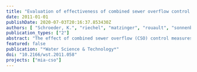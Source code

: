 ```yaml
---
title: "Evaluation of effectiveness of combined sewer overflow control measures by operational data"
date: 2011-01-01
publishDate: 2020-07-03T20:16:37.853430Z
authors: [ "Schroeder, K.", "riechel", "matzinger", "rouault", "sonnenberg", "Pawlowsky-Reusing, E.", "GnirÃŸ, R." ]
publication_types: ["2"]
abstract: "The effect of combined sewer overflow (CSO) control measures should be validated during operation based on monitoring of CSO activity and subsequent comparison with (legal) requirements. However, most CSO monitoring programs have been started only recently and therefore no long-term data is available for reliable efficiency control. A method is proposed that focuses on rainfall data for evaluating the effectiveness of CSO control measures. It is applicable if a sufficient time-series of rainfall data and a limited set of data on CSO discharges are available. The method is demonstrated for four catchments of the Berlin combined sewer system. The analysis of the 2000–2007 data shows the effect of CSO control measures, such as activation of in-pipe storage capacities within the Berlin system. The catchment, where measures are fully implemented shows less than 40% of the CSO activity of those catchments, where measures have not yet or not yet completely been realised."
featured: false
publication: "*Water Science & Technology*"
doi: "10.2166/wst.2011.058"
projects: ["mia-cso"]
---
```


